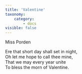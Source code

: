 ```yaml
---
title: 'Valentine'
taxonomy:
    category:
        - docs
visible: false
---
```


<div class="author">Miss Porden</div>

Ere that short day shall set in night,  
Oh let me hope to call thee mine,  
That we may every year unite  
To bless the morn of Valentine.